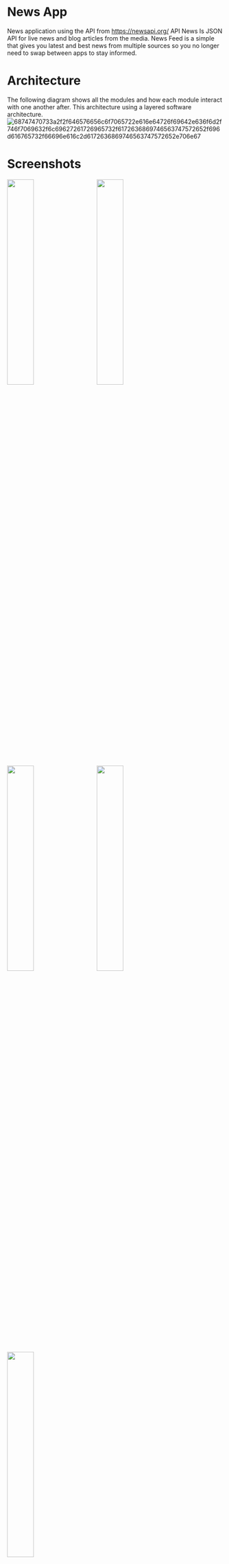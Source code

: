 # News App 
News application using the API from https://newsapi.org/
API News Is JSON API for live news and blog articles from the media.
News Feed is a simple that gives you latest and best news from multiple sources so you no longer need to swap between apps to stay informed.

# Architecture
The following diagram shows all the modules and how each module interact with one another after. This architecture using a layered software architecture.
![68747470733a2f2f646576656c6f7065722e616e64726f69642e636f6d2f746f7069632f6c69627261726965732f6172636869746563747572652f696d616765732f66696e616c2d6172636869746563747572652e706e67](https://user-images.githubusercontent.com/55722619/81968739-a8bec700-95d1-11ea-8682-48fe879c25ff.png)


# Screenshots 
<div>

<img src = "https://user-images.githubusercontent.com/54688005/162881140-39a980bb-e235-4e3b-87bb-aa44e99a65f5.png" width = 35%>
  <img width ="5%"/> 
<img src = "https://user-images.githubusercontent.com/54688005/162881148-8f2d6a47-4cd7-4522-a655-158a24f00613.png" width = 35%>
</div>


</div>


<div>
<img src = "https://user-images.githubusercontent.com/54688005/162881182-9256aaee-34a1-4893-a2e5-a30159d9c1b1.png" width = 35%>
  <img width ="5%"/> 
  
<img src = "https://user-images.githubusercontent.com/54688005/162881189-2dada45a-b21a-4453-b021-40b25b5c92bf.png" width = 35%>
</div>


<div>
<img src = "https://user-images.githubusercontent.com/54688005/162881206-a518abce-5b23-4666-bb3b-2f0df61148ee.png" width = 35%>
  <img width ="5%"/> 
  
</div>





# Languages and Tools 
* [Kotlin](https://kotlinlang.org/) - official programming language for Android development .
* [Hilt](https://developer.android.com/training/dependency-injection/hilt-android) - dependency injection library .
* [Coroutines](https://kotlinlang.org/docs/reference/coroutines-overview.html) - for asynchronous programming .
* [Android Architecture Components](https://developer.android.com/topic/libraries/architecture) - Collection of libraries that help you design robust, testable, and maintainable apps.
  - [LiveData](https://developer.android.com/topic/libraries/architecture/livedata) - Data objects that notify views when the underlying database changes.
  - [ViewModel](https://developer.android.com/topic/libraries/architecture/viewmodel) - Stores UI-related data that isn't destroyed on UI changes. 
  - [Room](https://developer.android.com/topic/libraries/architecture/room) - Access your app's SQLite database with in-app objects and compile-time checks.
  - [Navigation](https://developer.android.com/guide/navigation) - 
* [Retrofit](https://square.github.io/retrofit/) - A type-safe HTTP client for Android and Java.
* [Fragment](https://developer.android.com/guide/components/fragments)
* [Glide](https://bumptech.github.io/glide/) for image loading
* [pretty time ](https://www.ocpsoft.org/prettytime/) - format time 
* [Unit Testing](https://developer.android.com/training/testing/local-tests) - Build local unit tests.



# How to install and run the project.
You can download Apk from **release** section 










